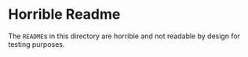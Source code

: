 # Horrible Readme

The `README`s in this directory are horrible and not readable by design for testing purposes.
